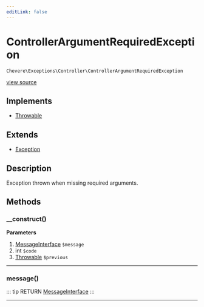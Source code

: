 ```yaml
---
editLink: false
---
```


# ControllerArgumentRequiredException

`Chevere\Exceptions\Controller\ControllerArgumentRequiredException`

[view source](https://github.com/chevere/chevere/blob/master/exceptions/Controller/ControllerArgumentRequiredException.php)

## Implements

- [Throwable](https://www.php.net/manual/class.throwable)

## Extends

- [Exception](../Core/Exception.md)

## Description

Exception thrown when missing required arguments.

## Methods

### __construct()

**Parameters**

1. [MessageInterface](../../Interfaces/Message/MessageInterface.md) `$message`
2. int `$code`
3. [Throwable](https://www.php.net/manual/class.throwable) `$previous`

---

### message()

::: tip RETURN
[MessageInterface](../../Interfaces/Message/MessageInterface.md)
:::

---
